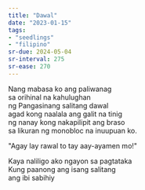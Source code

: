 ```yaml
---
title: "Dawal"
date: "2023-01-15"
tags:
- "seedlings"
- "filipino"
sr-due: 2024-05-04
sr-interval: 275
sr-ease: 270
---
```


Nang mabasa ko ang paliwanag  
sa orihinal na kahulughan  
ng Pangasinang salitang dawal  
agad kong naalala ang galit na tinig  
ng nanay kong nakapilipit ang braso  
sa likuran ng monobloc na inuupuan ko.  

"Agay lay rawal to tay aay-ayamen mo!"  

Kaya naliligo ako ngayon sa pagtataka  
Kung paanong ang isang salitang  
ang ibi sabihiy  